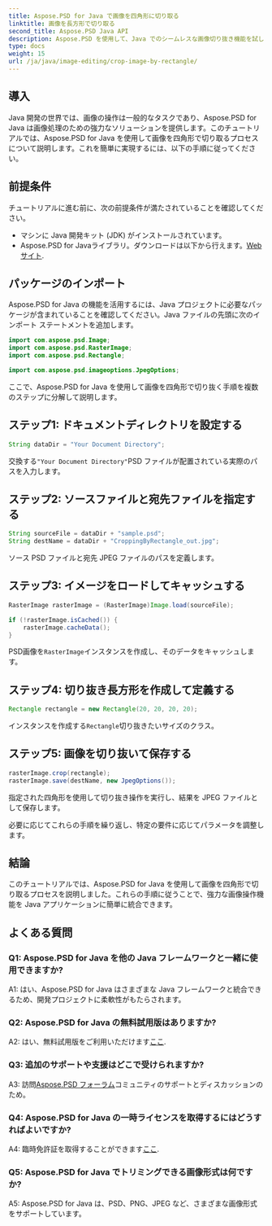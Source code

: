 ```yaml
---
title: Aspose.PSD for Java で画像を四角形に切り取る
linktitle: 画像を長方形で切り取る
second_title: Aspose.PSD Java API
description: Aspose.PSD を使用して、Java でのシームレスな画像切り抜き機能を試してみましょう。Aspose.PSD for Java を使用して画像を簡単に切り抜くには、ステップ バイ ステップ ガイドに従ってください。
type: docs
weight: 15
url: /ja/java/image-editing/crop-image-by-rectangle/
---
```

## 導入

Java 開発の世界では、画像の操作は一般的なタスクであり、Aspose.PSD for Java は画像処理のための強力なソリューションを提供します。このチュートリアルでは、Aspose.PSD for Java を使用して画像を四角形で切り取るプロセスについて説明します。これを簡単に実現するには、以下の手順に従ってください。

## 前提条件

チュートリアルに進む前に、次の前提条件が満たされていることを確認してください。

- マシンに Java 開発キット (JDK) がインストールされています。
- Aspose.PSD for Javaライブラリ。ダウンロードは以下から行えます。[Webサイト](https://releases.aspose.com/psd/java/).

## パッケージのインポート

Aspose.PSD for Java の機能を活用するには、Java プロジェクトに必要なパッケージが含まれていることを確認してください。Java ファイルの先頭に次のインポート ステートメントを追加します。

```java
import com.aspose.psd.Image;
import com.aspose.psd.RasterImage;
import com.aspose.psd.Rectangle;

import com.aspose.psd.imageoptions.JpegOptions;
```

ここで、Aspose.PSD for Java を使用して画像を四角形で切り抜く手順を複数のステップに分解して説明します。

## ステップ1: ドキュメントディレクトリを設定する

```java
String dataDir = "Your Document Directory";
```

交換する`"Your Document Directory"`PSD ファイルが配置されている実際のパスを入力します。

## ステップ2: ソースファイルと宛先ファイルを指定する

```java
String sourceFile = dataDir + "sample.psd";
String destName = dataDir + "CroppingByRectangle_out.jpg";
```

ソース PSD ファイルと宛先 JPEG ファイルのパスを定義します。

## ステップ3: イメージをロードしてキャッシュする

```java
RasterImage rasterImage = (RasterImage)Image.load(sourceFile);

if (!rasterImage.isCached()) {
    rasterImage.cacheData();
}
```

PSD画像を`RasterImage`インスタンスを作成し、そのデータをキャッシュします。

## ステップ4: 切り抜き長方形を作成して定義する

```java
Rectangle rectangle = new Rectangle(20, 20, 20, 20);
```

インスタンスを作成する`Rectangle`切り抜きたいサイズのクラス。

## ステップ5: 画像を切り抜いて保存する

```java
rasterImage.crop(rectangle);
rasterImage.save(destName, new JpegOptions());
```

指定された四角形を使用して切り抜き操作を実行し、結果を JPEG ファイルとして保存します。

必要に応じてこれらの手順を繰り返し、特定の要件に応じてパラメータを調整します。

## 結論

このチュートリアルでは、Aspose.PSD for Java を使用して画像を四角形で切り取るプロセスを説明しました。これらの手順に従うことで、強力な画像操作機能を Java アプリケーションに簡単に統合できます。

## よくある質問

### Q1: Aspose.PSD for Java を他の Java フレームワークと一緒に使用できますか?

A1: はい、Aspose.PSD for Java はさまざまな Java フレームワークと統合できるため、開発プロジェクトに柔軟性がもたらされます。

### Q2: Aspose.PSD for Java の無料試用版はありますか?

 A2: はい、無料試用版をご利用いただけます[ここ](https://releases.aspose.com/).

### Q3: 追加のサポートや支援はどこで受けられますか?

 A3: 訪問[Aspose.PSD フォーラム](https://forum.aspose.com/c/psd/34)コミュニティのサポートとディスカッションのため。

### Q4: Aspose.PSD for Java の一時ライセンスを取得するにはどうすればよいですか?

 A4: 臨時免許証を取得することができます[ここ](https://purchase.aspose.com/temporary-license/).

### Q5: Aspose.PSD for Java でトリミングできる画像形式は何ですか?

A5: Aspose.PSD for Java は、PSD、PNG、JPEG など、さまざまな画像形式をサポートしています。